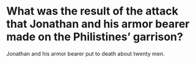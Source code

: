 # What was the result of the attack that Jonathan and his armor bearer made on the Philistines’ garrison?

Jonathan and his armor bearer put to death about twenty men.
